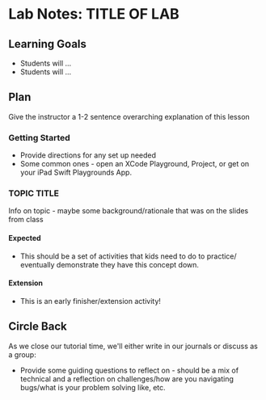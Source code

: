# Lab Notes: TITLE OF LAB

## Learning Goals

* Students will ...
* Students will ...

## Plan

Give the instructor a 1-2 sentence overarching explanation of this lesson


### Getting Started

* Provide directions for any set up needed
* Some common ones - open an XCode Playground, Project, or get on your iPad Swift Playgrounds App.

### TOPIC TITLE

Info on topic - maybe some background/rationale that was on the slides from class

#### Expected

* This should be a set of activities that kids need to do to practice/ eventually demonstrate they have this concept down.

#### Extension

* This is an early finisher/extension activity!


## Circle Back

As we close our tutorial time, we'll either write in our journals or discuss as a group:

- Provide some guiding questions to reflect on - should be a mix of technical and a reflection on challenges/how are you navigating bugs/what is your problem solving like, etc.
